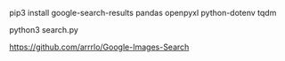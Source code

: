 pip3 install google-search-results pandas openpyxl python-dotenv tqdm

python3 search.py

https://github.com/arrrlo/Google-Images-Search
